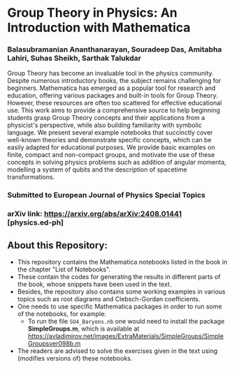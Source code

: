 # Group Theory in Physics: An Introduction with Mathematica
### Balasubramanian Ananthanarayan, Souradeep Das, Amitabha Lahiri, Suhas Sheikh, Sarthak Talukdar



  Group Theory has become an invaluable tool in the physics community. Despite numerous introductory books, the subject remains challenging for beginners. Mathematica has emerged as a popular tool for research and education, offering various packages and built-in tools for Group Theory. However, these resources are often too scattered for effective educational use. This work aims to provide a comprehensive source to help beginning students grasp Group Theory concepts and their applications from a physicist's perspective, while also building familiarity with symbolic language. We present several example notebooks that succinctly cover well-known theories and demonstrate specific concepts, which can be easily adapted for educational purposes. We provide basic examples on finite, compact and non-compact groups, and motivate the use of these concepts in solving physics problems such as addition of angular momenta, modelling a system of qubits and the description of spacetime transformations. 

### Submitted to European Journal of Physics Special Topics

### **arXiv link**: https://arxiv.org/abs/arXiv:2408.01441 [physics.ed-ph]

## About this Repository:

* This repository contains the Mathematica notebooks listed in the book in the chapter "List of Notebooks".
* These contain the codes for generating the results in different parts of the book, whose snippets have been used in the text.
* Besides, the repository also contains some working examples in various topics such as root diagrams and Clebsch-Gordan coefficients.
* One needs to use specific Mathematica packages in order to run some of the notebooks, for example:
   * To run the file ```SU4_Baryons.nb``` one would need to install the package **SimpleGroups.m**, which is available at https://avladimirov.net/images/ExtraMaterials/SimpleGroups/SimpleGroupsver098b.m
* The readers are advised to solve the exercises given in the text using (modifies versions of) these notebooks.
